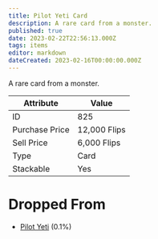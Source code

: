 ```yaml
---
title: Pilot Yeti Card
description: A rare card from a monster.
published: true
date: 2023-02-22T22:56:13.000Z
tags: items
editor: markdown
dateCreated: 2023-02-16T00:00:00.000Z
---
```


A rare card from a monster.

|Attribute|Value|
|-|-|
|ID|825|
|Purchase Price|12,000 Flips|
|Sell Price|6,000 Flips|
|Type|Card|
|Stackable|Yes|


# Dropped From
 * [Pilot Yeti](/monsters/pilot-yeti.md) (0.1%)
